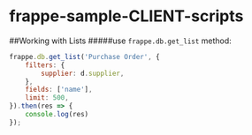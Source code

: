 # frappe-sample-CLIENT-scripts

##Working with Lists
#####use ```frappe.db.get_list``` method:
```javascript
frappe.db.get_list('Purchase Order', {
	filters: {
		supplier: d.supplier,
	},
	fields: ['name'],
	limit: 500,
}).then(res => {
	console.log(res)
});
```
